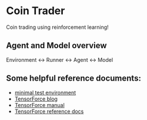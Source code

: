 # Coin Trader
Coin trading using reinforcement learning!

## Agent and Model overview
Environment <-> Runner <-> Agent <-> Model

## Some helpful reference documents: 
- [minimal test environment](https://github.com/reinforceio/tensorforce/blob/master/tensorforce/environments/minimal_test.py)
- [TensorForce blog](https://reinforce.io/blog/introduction-to-tensorforce/)
- [TensorForce manual](https://media.readthedocs.org/pdf/tensorforce/latest/tensorforce.pdf)
- [TensorForce reference docs](http://tensorforce.readthedocs.io/en/latest/agents_models.html)